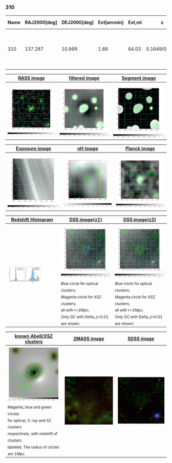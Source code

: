 <div STYLE="page-break-after: always;"></div>

### 310

|Name|RAJ2000[deg]|DEJ2000[deg] |Ext[arcmin]| Ext,ml | z | z_src| C|GC(XSZ,Delta_z<0.01)| GC(OPT,Delta_z<0.01)|GC| R_sig[arcmin] | R500[arcmin] | R500[Mpc]| CRsig[c/s] | CR500[c/s] |L500[1E44 erg/s]|F500[1E-12 erg/s/cm^2]| M500[1E14 Msun]|Tx[keV]|Cnt_sig|Beta|Rc[arcmin]|Comment|Alias|
|---|---|---|---|---|---|------|---|--------|---------|----------|---|---|---|---|---|---|---|---|---|---|---|---|---|---|
|310| 137.287| 10.999| 1.66| 64.03| 0.1649(0.005)| z1, z_xsz| B| F20, XB| N, RM, W| A, C, F20, MCXC, N, PSZ2, Tar, W, XB| 8.312| 6.991| 1.186| 0.309(0.040)| 0.301(0.039)| 4.368(0.224)| 5.831(0.299)| 5.57(0.14)| 6.52(0.10)| 107.6| 0.896(-0.105+0.073)| 3.404(-0.584+0.423)| -| k150|

|[RASS image](../image/310/310_img.pdf)|[filtered image](../image/310/310_fil.pdf)|[Segment image](../image/310/310_seg.pdf)|
|-------------------|--------------------|-------------------|
| <img src="../image/310/310_img.png" width="300">  | <img src="../image/310/310_fil.png" width="300">   | <img src="../image/310/310_seg.png" width="300">  |

|[Exposure image](../image/310/310_mex.pdf)| [nH image](../image/310/310_nh.pdf)| [Planck image](../image/310/310_p.pdf)|
|-------------------|--------------------|-------------------|
|<img src="../image/310/310_mex.png" width="300">   | <img src="../image/310/310_nh.png" width="300">    | <img src="../image/310/310_p.png" width="300"> |

|[Redshift Histogram](../image/310/310_zg.pdf) | [DSS image(z1)](../image/310/310_dss_z1.pdf)      |  [DSS image(z2)](../image/310/310_dss_z2.pdf)    |
|-------------------|--------------------|-------------------|
|<img src="../image/310/310_zg.png" width="300"> |<img src="../image/310/310_dss_z1.png" width="300"> <sub><br>Blue circle for optical clusters; <br>Magenta circle for XSZ clusters; <br>all with r=1Mpc; <br>Only GC with Delta_z<0.01 are shown. </sub>| <img src="../image/310/310_dss_z2.png" width="300"><sub><br>Blue circle for optical clusters; <br>Magenta circle for XSZ clusters; <br>all with r=1Mpc; <br>Only GC with Delta_z<0.01 are shown. </sub> |

|[known Abell/XSZ clusters](../image/310/310_gc.pdf) | [2MASS image](../image/310/310_2mass.pdf)      |[SDSS image](../image/310/310_sdss.pdf)   |
|-------------------|-------------------|-------------------|
|<img src=../image/310/310_gc.png width="300"> <br><sub>Magenta, blue and green circles <br>for optical, X-ray and SZ clusters <br>respectively, with redshift of clusters <br>labelled. The radius of circles <br>are 1Mpc.</sub>|<img src="../image/310/310_2mass.png" width="300">  | <img src="../image/310/310_sdss.png" width="300">  |




